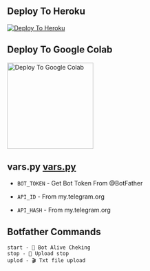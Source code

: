 
## Deploy To Heroku

[![Deploy To Heroku](https://www.herokucdn.com/deploy/button.svg)](https://heroku.com/deploy?template=https://github.com/helosir1/txt_bot)

## Deploy To Google Colab

<a href="https://colab.research.google.com/github/SudoR2spr/text-leech-bot/blob/main/.github/AshutoshGoswami24" target="_blank">
  <img src="https://ashutoshgoswami24.github.io/Me/img/gc.png" alt="Deploy To Google Colab" style="width:200px;"/>
</a>

## vars.py [vars.py](https://github.com/SudoR2spr/txt-leech-bot/blob/main/modules/vars.py)

* `BOT_TOKEN`  - Get Bot Token From @BotFather

* `API_ID` - From my.telegram.org 

* `API_HASH` - From my.telegram.org


## Botfather Commands
```
start - 🦋 Bot Alive Cheking
stop - 🛑 Upload stop
uplod - 🎬 Txt file upload
```

 

